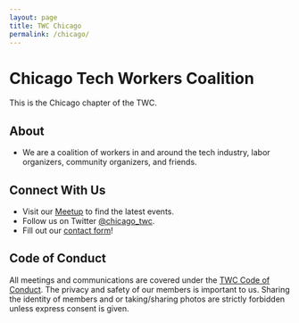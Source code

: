 ```yaml
---
layout: page
title: TWC Chicago
permalink: /chicago/
---
```

<style>h1, .main-wrapper h2, h3 {text-align: left; font-weight: bold;}</style>
# Chicago Tech Workers Coalition
This is the Chicago chapter of the TWC.

## About
- We are a coalition of workers in and around the tech industry, labor organizers, community organizers, and friends.

## Connect With Us
- Visit our [Meetup](https://github.com/techworkersco/twc-site.git) to find the latest events.
- Follow us on Twitter [@chicago_twc](https://twitter.com/chicago_twc).
- Fill out our [contact form](https://airtable.com/shriirvnyTJvPOrzt)!

## Code of Conduct
All meetings and communications are covered under the [TWC Code of Conduct](https://techworkerscoalition.org/community-guide/). The privacy and safety of our members is important to us. Sharing the identity of members and or taking/sharing photos are strictly forbidden unless express consent is given.
